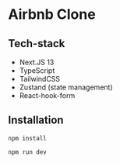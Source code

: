 # Airbnb Clone

## Tech-stack
- Next.JS 13
- TypeScript
- TailwindCSS
- Zustand (state management)
- React-hook-form

## Installation
```
npm install

npm run dev
```